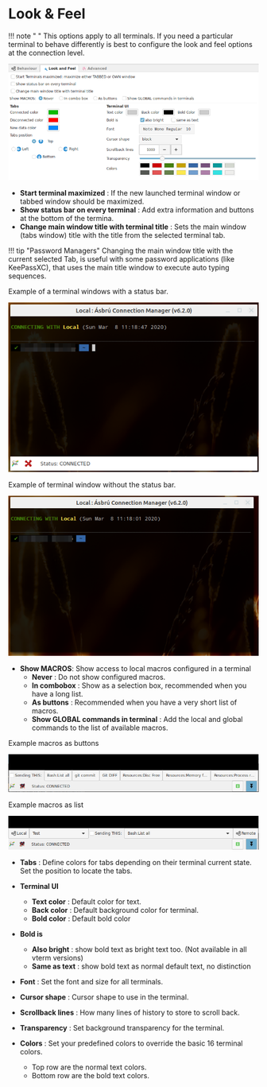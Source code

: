 # Look & Feel

!!! note " "
    This options apply to all terminals. If you need a particular terminal to behave differently is best to configure the look and feel options at the connection level.


![](images/to2.png)

+ __Start terminal maximized__ : If the new launched terminal window or tabbed window should be maximized.
+ __Show status bar on every terminal__ : Add extra information and buttons at the bottom of the termina.
+ __Change main window title with terminal title__ : Sets the main window (tabs window) title with the title from the selected terminal tab.

!!! tip "Password Managers"
    Changing the main window title with the current selected Tab, is useful with some password applications (like KeePassXC), that uses the main title window to execute auto typing sequences.

Example of a terminal windows with a status bar.

![](images/to5.png)


Example of terminal window without the status bar.

![](images/to4.png)

+ __Show MACROS__: Show access to local macros configured in a terminal
    - __Never__ : Do not show configured macros.
    - __In combobox__ : Show as a selection box, recommended when you have a long list.
    - __As buttons__ : Recommended when you have a very short list of macros.
    - __Show GLOBAL commands in terminal__ : Add the local and global commands to the list of available macros.

Example macros as buttons

![](images/to6.png)

Example macros as list

![](images/to7.png)

+ __Tabs__ : Define colors for tabs depending on their terminal current state. Set the position to locate the tabs.

+ __Terminal UI__
    - __Text color__ : Default color for text.
    - __Back color__ : Default background color for terminal.
    - __Bold color__ : Default bold color
+ __Bold is__
    - __Also bright__ : show bold text as bright text too. (Not available in all vterm versions)
    - __Same as text__ : show bold text as normal default text, no distinction
+ __Font__ : Set the font and size for all terminals.
+ __Cursor shape__ : Cursor shape to use in the terminal.
+ __Scrollback lines__ : How many lines of history to store to scroll back.
+ __Transparency__ : Set background transparency for the terminal.
+ __Colors__ : Set your predefined colors to override the basic 16 terminal colors.
    - Top row are the normal text colors.
    - Bottom row are the bold text colors.


